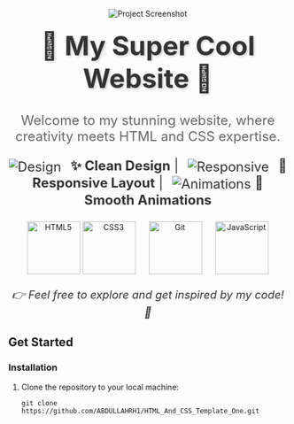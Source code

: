 <!-- Project Screenshot -->
<p align="center">
  <img src="images/web1.png" alt="Project Screenshot" />
</p>

<!-- Project Title -->
<h1 align="center" style="font-size: 48px; margin-top: 20px; color: #333; text-shadow: 2px 2px 4px rgba(0, 0, 0, 0.2);">🚀 My Super Cool Website 🚀</h1>

<!-- Project Description -->
<p align="center" style="font-size: 24px; margin-top: 20px; color: #666;">Welcome to my stunning website, where creativity meets HTML and CSS expertise.</p>

<!-- Key Features -->
<p align="center" style="font-size: 24px; margin-top: 20px; color: #333;">
  <img src="https://img.icons8.com/color/64/000000/design--v1.png" alt="Design" style="vertical-align: middle; margin-right: 10px;" />
  <strong>✨ Clean Design</strong> |
  <img src="https://img.icons8.com/color/64/000000/responsive.png" alt="Responsive" style="vertical-align: middle; margin: 0 10px;" />
  <strong>📱 Responsive Layout</strong> |
  <img src="https://img.icons8.com/color/64/000000/animation--v1.png" alt="Animations" style="vertical-align: middle; margin-left: 10px;" />
  <strong>💫 Smooth Animations</strong>
</p>

<!-- Technologies Used -->
<p align="center">
  <img src="https://img.icons8.com/color/96/000000/html-5--v1.png" alt="HTML5" width="96" height="96" />
  <img src="https://img.icons8.com/color/96/000000/css3.png" alt="CSS3" width="96" height="96" />
  <img src="https://www.vectorlogo.zone/logos/git-scm/git-scm-icon.svg" alt="Git" width="96" height="96" style="margin: 0 20px;" />
  <img src="https://img.icons8.com/color/96/000000/javascript--v1.png" alt="JavaScript" width="96" height="96" />
</p>

<!-- Personal Note -->
<p align="center" style="font-style: italic; font-size: 20px; margin-top: 20px; color: #333;">👉 Feel free to explore and get inspired by my code! 🚀</p>

## Get Started

### Installation

1. Clone the repository to your local machine:

   ```shell
   git clone https://github.com/ABDULLAHRH1/HTML_And_CSS_Template_One.git
